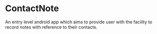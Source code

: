 # ContactNote
An entry level android app which aims to provide user with the facility to record notes with reference to their contacts.
